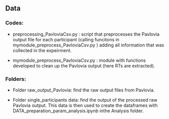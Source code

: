 ## Data


### Codes:

- preprocessing_PavloviaCsv.py : script that preprocesses the Pavlovia output file for each participant (calling funcitons in mymodule_preprocess_PavloviaCsv.py  ) adding all information that was collected in the expeirment.

- mymodule_preprocess_PavloviaCsv.py : module with functions developed to clean up the Pavlovia output (here RTs are extracted).


### Folders: 

- Folder raw_output_Pavlovia: find the raw output files from Pavlovia. 

- Folder single_participants data: find the output of the processed raw Pavlovia output. This data is then used to create the dataframes with  DATA_preparation_param_analysis.ipynb inthe Analysis folder.

